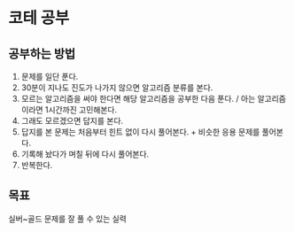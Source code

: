 # 코테 공부

## 공부하는 방법
1. 문제를 일단 푼다.
2. 30분이 지나도 진도가 나가지 않으면 알고리즘 분류를 본다.
3. 모르는 알고리즘을 써야 한다면 해당 알고리즘을 공부한 다음 푼다. / 아는 알고리즘이라면 1시간까진 고민해본다.
4. 그래도 모르겠으면 답지를 본다.
5. 답지를 본 문제는 처음부터 힌트 없이 다시 풀어본다. + 비슷한 응용 문제를 풀어본다.
6. 기록해 놨다가 며칠 뒤에 다시 풀어본다.
7. 반복한다.

## 목표
실버~골드 문제를 잘 풀 수 있는 실력

